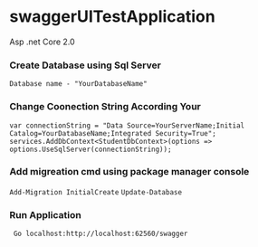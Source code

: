 # swaggerUITestApplication
Asp .net Core 2.0
### Create Database using Sql Server 

```Database name - "YourDatabaseName"```

### Change Coonection String According Your 

```var connectionString = "Data Source=YourServerName;Initial Catalog=YourDatabaseName;Integrated Security=True";```
```services.AddDbContext<StudentDbContext>(options => options.UseSqlServer(connectionString));```

### Add migreation cmd using package manager console

```Add-Migration InitialCreate```
```Update-Database```

### Run Application 

``` Go localhost:http://localhost:62560/swagger```
